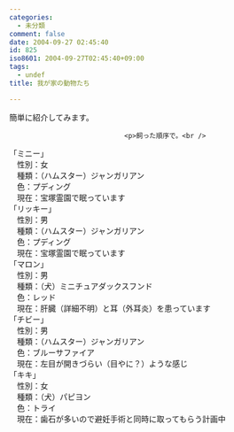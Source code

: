 ```yaml
---
categories:
  - 未分類
comment: false
date: 2004-09-27 02:45:40
id: 825
iso8601: 2004-09-27T02:45:40+09:00
tags:
  - undef
title: 我が家の動物たち

---
```


<div class="entry-body">
                                 <p>簡単に紹介してみます。</p>
                              
                                 <p>飼った順序で。<br />
「ミニー」<br />
　性別：女<br />
　種類：（ハムスター）ジャンガリアン<br />
　色：プディング<br />
　現在：宝塚霊園で眠っています<br />
「リッキー」<br />
　性別：男<br />
　種類：（ハムスター）ジャンガリアン<br />
　色：プディング<br />
　現在：宝塚霊園で眠っています<br />
「マロン」<br />
　性別：男<br />
　種類：（犬）ミニチュアダックスフンド<br />
　色：レッド<br />
　現在：肝臓（詳細不明）と耳（外耳炎）を患っています<br />
「チビー」<br />
　性別：男<br />
　種類：（ハムスター）ジャンガリアン<br />
　色：ブルーサファイア<br />
　現在：左目が開きづらい（目やに？）ような感じ<br />
「キキ」<br />
　性別：女<br />
　種類：（犬）パピヨン<br />
　色：トライ<br />
　現在：歯石が多いので避妊手術と同時に取ってもらう計画中</p>
                              </div>    	